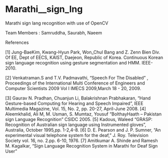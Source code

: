 # Marathi__sign_lng
Marathi sign lang recognition with use of OpenCV

Team Members : Samruddha, Saurabh, Naeem


References

[1] Jung-BaeKim, Kwang-Hyun Park, Won_Chul Bang and Z. Zenn Bien Div. Of EE, Dept of EECS, KAIST, Daejeon, Republic of Korea. Continuous Korean sign language recognition using gesture segmentation and HMM. IEEE-2010. 

[2] Venkatraman.S and T.V. Padmavathi, “Speech For The Disabled” , Proceedings of the International Multi Conference of Engineers and Computer Scientists 2009 Vol I IMECS 2009,March 18 - 20, 2009. 

[3] Gaurav N. Pradhan, Chuanjun Li, Balakrishnan Prabhakaran, “Hand Gesture-based Computing for Hearing and Speech Impaired”, IEEE Multimedia Magazine, Vol. 15, No. 2, pp. 20-27, April-June 2008. 
[4] Aleemkhalid, Ali M, M. Usman, S. Mumtaz, Yousuf “BolthayHaath – Pakistan sign Language Recognition” CSIDC 2005. 
[5] Kadous, Waleed “GRASP: Recognition of Australian sign language using Instrumented gloves”, Australia, October 1995,pp. 1-2,4-8. 
[6] D. E. Pearson and J. P. Sumner, “An experimental visual telephone system for the deaf,” J. Roy. Television Society vol. 16, no. 2.pp. 6-10, 1976. 
[7] Amitkumar A. Shinde and Ramesh M. Kagalkar, “Sign Language Recognition System in Marathi for Deaf Sign User”

